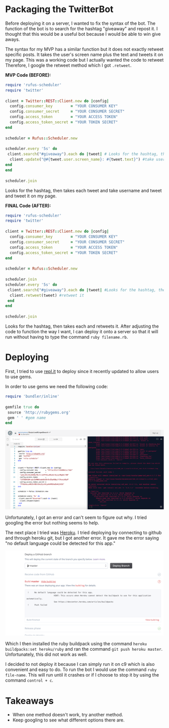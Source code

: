 # Packaging the TwitterBot
Before deploying it on a server, I wanted to fix the syntax of the bot. The function of the bot is to search for the hashtag "giveaway" and repost it. I thought that this would be a useful bot because I would be able to win give aways.

The syntax for my MVP has a similar function but it does not exactly retweet specific posts. It takes the user's screen name plus the text and tweets it on my page. This was a working code but I actually wanted the code to retweet Therefore, I google the retweet method which I got `.retweet`. 

**MVP Code (BEFORE):**

``` ruby 
require 'rufus-scheduler'
require 'twitter'

client = Twitter::REST::Client.new do |config|
  config.consumer_key        = "YOUR CONSUMER KEY"
  config.consumer_secret     = "YOUR CONSUMER SECRET"
  config.access_token        = "YOUR ACCESS TOKEN"
  config.access_token_secret = "YOUR TOKEN SECRET"
end

scheduler = Rufus::Scheduler.new

scheduler.every '5s' do
 client.search("#giveaway").each do |tweet| # Looks for the hashtag, then takes each
  client.update("@#{tweet.user.screen_name}: #{tweet.text}") #take username and tweet and tweet it on my page 
end
end

scheduler.join
```
Looks for the hashtag, then takes each tweet and take username and tweet and tweet it on my page. 

**FINAL Code (AFTER):**

``` ruby 
require 'rufus-scheduler'
require 'twitter'

client = Twitter::REST::Client.new do |config|
  config.consumer_key        = "YOUR CONSUMER KEY"
  config.consumer_secret     = "YOUR CONSUMER SECRET"
  config.access_token        = "YOUR ACCESS TOKEN"
  config.access_token_secret = "YOUR TOKEN SECRET"
end

scheduler = Rufus::Scheduler.new

scheduler.join
scheduler.every '5s' do 
 client.search("#giveaway").each do |tweet| #Looks for the hashtag, then takes each 
  client.retweet(tweet) #retweet it
 end 
end 

scheduler.join
```
Looks for the hashtag, then takes each and retweets it. 
After adjusting the code to function the way I want, I can deploy it onto a server so that it will run without having to type the command `ruby filename.rb`. 

# Deploying 

First, I tried to use [repl.it](https://repl.it/) to deploy since it recently updated to allow users to use gems.

In order to use gems we need the following code: 
```ruby
require 'bundler/inline'

gemfile true do 
 source 'http://rubygems.org'
 gem ' ' #gem name 
end
```

[<img src="../images/repl.png">](https://repl.it/repls/SurprisedRingedSearch)

Unfortunately, I got an error and can't seem to figure out why. I tried googling the error but nothing seems to help. 

The next place I tried was [Heroku](https://dashboard.heroku.com/apps). I tried deploying by connecting to github and through heroku git, but I got another error. It gave me the error saying "no default language could be detected for this app."

<img src="../images/heroku-error.png">

Which I then installed the ruby buildpack using the command `heroku buildpacks:set heroku/ruby` and ran the command `git push heroku master`. Unfortunately, this did not work as well. 


I decided to not deploy it because I can simply run it on c9 which is also convenient and easy to do. To run the bot I would use the command `ruby file-name`. This will run until it crashes or if I choose to stop it by using the command `control + c`.

# Takeaways
- When one method doesn't work, try another method. 
- Keep googling to see what different options there are.  